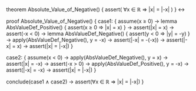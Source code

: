 theorem Absolute_Value_of_Negative() {
  assert(
    ∀x ∈ ℝ ⇒ |x| = |-x|
  )
} ↔

proof Absolute_Value_of_Negative() {
  case1: {
    assume(x ≥ 0) →
    lemma AbsValueDef_Positive() {
      assert(x ≥ 0 ⇒ |x| = x)
    } →
    assert(|x| = x) →
    assert(-x < 0) →
    lemma AbsValueDef_Negative() {
      assert(y < 0 ⇒ |y| = -y)
    } →
    apply(AbsValueDef_Negative(), y = -x) →
    assert(|-x| = -(-x)) →
    assert(|-x| = x) →
    assert(|x| = |-x|)
  }

  case2: {
    assume(x < 0) →
    apply(AbsValueDef_Negative(), y = x) →
    assert(|x| = -x) →
    assert(-x > 0) →
    apply(AbsValueDef_Positive(), y = -x) →
    assert(|-x| = -x) →
    assert(|x| = |-x|)
  }

  conclude(case1 ∧ case2) →
  assert(∀x ∈ ℝ ⇒ |x| = |-x|)
}